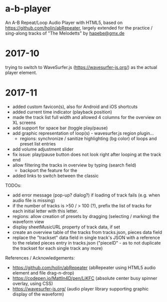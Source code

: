 a-b-player
==========

An A-B Repeat/Loop Audio Player with HTML5, based on 
https://github.com/holin/abRepeater, largely extended 
for the practice / sing-along tracks of "The Melodetts" 
by hapebe@gmx.de

2017-10 
=======
trying to switch to WaveSurfer.js (https://wavesurfer-js.org/) as the actual player element.

2017-11
=======
* added custom favicon(s), also for Android and iOS shortcuts
* added current time indicator (playback position)
* made the track list full width and allowed 4 columns for the overview on XL screens
* add support for space bar (toggle play/pause)
* add graphic representation of loop(s) - wavesurfer.js region plugin...
	* regions: synchronize / sanitize highlighting (bg color) of loops and preset list entries
* add volume adjustment slider
* fix issue: play/pause button does not look right after looping at the track end
* allow filtering the tracks in overview by typing (search field)
	* backport the feature for the <audio> element-based version
* added links to switch between the classic <audio> player and the wavesurfer version


TODOs:
* add error message (pop-up? dialog?) if loading of track fails (e.g. when audio file is missing)
* if the number of tracks is >50 / > 100 (?), prefix the list of tracks for each initial letter with this letter.
* regions: allow creation of presets by dragging (selecting / marking) the waveform view
* display sheetMusicURL property of track data, if set
* create an overview table of the tracks from tracks.json, pieces data field
* replace the "trackset" data field in single track's JSON with a reference to the related pieces entry in tracks.json ("pieceID" - as to not duplicate the trackset for each single track any more)



References / Acknowledgements:
* https://github.com/holin/abRepeater (abRepeater using HTML5 audio element and file drag-n-drop)
* https://codepen.io/MattIn4D/pen/LiKFC (absolute center busy spinner overlay, using CSS)
* https://wavesurfer-js.org/ (audio player library supporting graphic display of the waveform)
